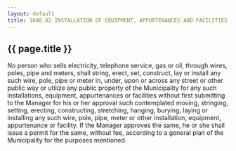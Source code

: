---
layout: default 
title: 1040.02 INSTALLATION OF EQUIPMENT, APPURTENANCES AND FACILITIES; PERMIT REQUIRED.---

{{ page.title }}
----------------

No person who sells electricity, telephone service, gas or oil, through
wires, poles, pipe and meters, shall string, erect, set, construct, lay
or install any such wire, pole, pipe or meter in, under, upon or across
any street or other public way or utilize any public property of the
Municipality for any such installations, equipment, appurtenances or
facilities without first submitting to the Manager for his or her
approval such contemplated moving, stringing, setting, erecting,
constructing, stretching, hanging, burying, laying or installing any
such wire, pole, pipe, meter or other installation, equipment,
appurtenance or facility. If the Manager approves the same, he or she
shall issue a permit for the same, without fee, according to a general
plan of the Municipality for the purposes mentioned.
